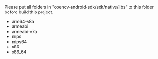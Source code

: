 Please put all folders in "opencv-android-sdk/sdk/native/libs" to this folder before build this project.

- arm64-v8a
- armeabi
- armeabi-v7a
- mips
- mips64
- x86
- x86_64